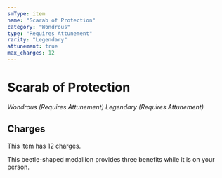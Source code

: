 ```yaml
---
smType: item
name: "Scarab of Protection"
category: "Wondrous"
type: "Requires Attunement"
rarity: "Legendary"
attunement: true
max_charges: 12
---
```


# Scarab of Protection
*Wondrous (Requires Attunement) Legendary (Requires Attunement)*

## Charges

This item has 12 charges.

This beetle-shaped medallion provides three benefits while it is on your person.
